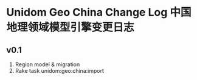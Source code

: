 # Unidom Geo China Change Log 中国地理领域模型引擎变更日志

## v0.1
1. Region model & migration
2. Rake task unidom:geo:china:import
